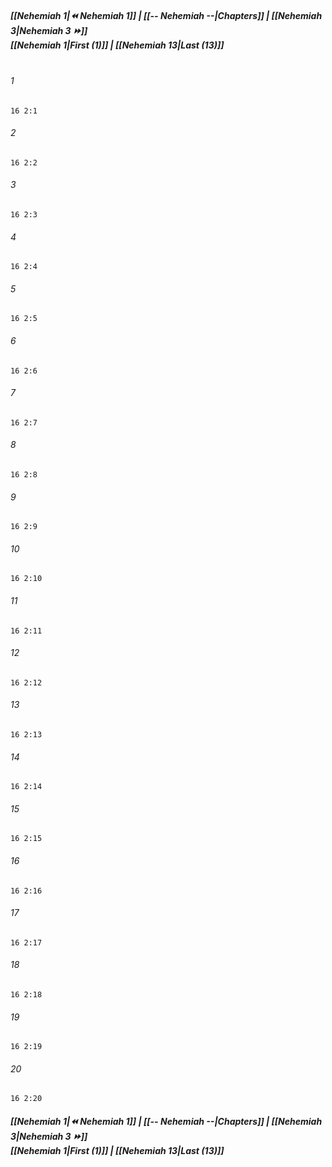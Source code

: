 
##### **[[Nehemiah 1|⏪ Nehemiah 1]] | [[-- Nehemiah --|Chapters]] | [[Nehemiah 3|Nehemiah 3 ⏩]]**<br>**[[Nehemiah 1|First (1)]] | [[Nehemiah 13|Last (13)]]**<br><br>

###### 1
``` verse
16 2:1
```
###### 2
``` verse
16 2:2
```
###### 3
``` verse
16 2:3
```
###### 4
``` verse
16 2:4
```
###### 5
``` verse
16 2:5
```
###### 6
``` verse
16 2:6
```
###### 7
``` verse
16 2:7
```
###### 8
``` verse
16 2:8
```
###### 9
``` verse
16 2:9
```
###### 10
``` verse
16 2:10
```
###### 11
``` verse
16 2:11
```
###### 12
``` verse
16 2:12
```
###### 13
``` verse
16 2:13
```
###### 14
``` verse
16 2:14
```
###### 15
``` verse
16 2:15
```
###### 16
``` verse
16 2:16
```
###### 17
``` verse
16 2:17
```
###### 18
``` verse
16 2:18
```
###### 19
``` verse
16 2:19
```
###### 20
``` verse
16 2:20
```

##### **[[Nehemiah 1|⏪ Nehemiah 1]] | [[-- Nehemiah --|Chapters]] | [[Nehemiah 3|Nehemiah 3 ⏩]]**<br>**[[Nehemiah 1|First (1)]] | [[Nehemiah 13|Last (13)]]**

